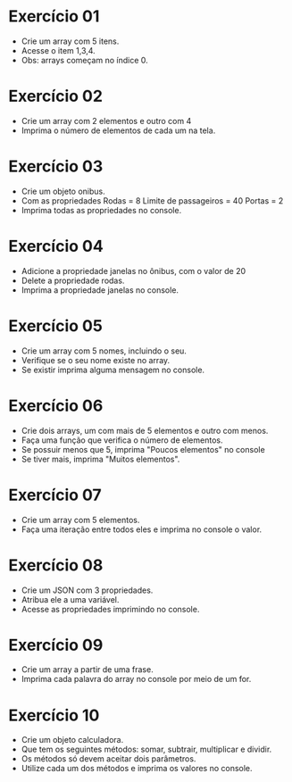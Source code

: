 # Exercício 01

- Crie um array com 5 itens.
- Acesse o item 1,3,4.
- Obs: arrays começam no índice 0.

# Exercício 02

- Crie um array com 2 elementos e outro com 4
- Imprima o número de elementos de cada um na tela.

# Exercício 03

- Crie um objeto onibus.
- Com as propriedades 
    Rodas = 8
    Limite de passageiros = 40
    Portas = 2
- Imprima todas as propriedades no console.

# Exercício 04

- Adicione a propriedade janelas no ônibus, com o valor de 20
- Delete a propriedade rodas.
- Imprima a propriedade janelas no console.

# Exercício 05

- Crie um array com 5 nomes, incluindo o seu.
- Verifique se o seu nome existe no array.
- Se existir imprima alguma mensagem no console.

# Exercício 06

- Crie dois arrays, um com mais de 5 elementos e outro com menos.
- Faça uma função que verifica o número de elementos.
- Se possuir menos que 5, imprima "Poucos elementos" no console
- Se tiver mais, imprima "Muitos elementos".

# Exercício 07

- Crie um array com 5 elementos.
- Faça uma iteração entre todos eles e imprima no console o valor.

# Exercício 08

- Crie um JSON com 3 propriedades.
- Atribua ele a uma variável.
- Acesse as propriedades imprimindo no console.

# Exercício 09

- Crie um array a partir de uma frase.
- Imprima cada palavra do array no console por meio de um for.

# Exercício 10

- Crie um objeto calculadora.
- Que tem os seguintes métodos: somar, subtrair, multiplicar e dividir.
- Os métodos só devem aceitar dois parâmetros.
- Utilize cada um dos métodos e imprima os valores no console.

